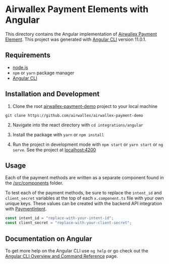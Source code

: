 # Airwallex Payment Elements with Angular

This directory contains the Angular implementation of [Airwallex Payment Element](https://www.npmjs.com/package/airwallex-payment-elements). This project was generated with [Angular CLI](https://github.com/angular/angular-cli) version 11.0.1.

## Requirements

- [node.js](https://nodejs.org/en/)
- `npm` or `yarn` package manager
- [Angular CLI](https://github.com/angular/angular-cli)

## Installation and Development

1. Clone the root [airwallex-payment-demo](https://github.com/airwallex/airwallex-payment-demo) project to your local machine

`git clone https://github.com/airwallex/airwallex-payment-demo`

2. Navigate into the react directory with `cd integrations/angular`

3. Install the package with `yarn` or `npm install`

4. Run the project in development mode with `npm start` or `yarn start` or `ng serve`. See the project at [localhost:4200](http://localhost:4200)

## Usage

Each of the payment methods are written as a separate component found in the [/src/components](/integrations/angular/src/components) folder.

To test each of the payment methods, be sure to replace the `intent_id` and `client_secret` variables at the top of each `x.component.ts` file with your own unique keys. These values can be created with the backend API integration with [PaymentIntent](https://www.airwallex.com/docs/api#/Payment_Acceptance/Payment_Intents/Intro).

```jsx
const intent_id = "replace-with-your-intent-id";
const client_secret = "replace-with-your-client-secret";
```

## Documentation on Angular

To get more help on the Angular CLI use `ng help` or go check out the [Angular CLI Overview and Command Reference](https://angular.io/cli) page.
